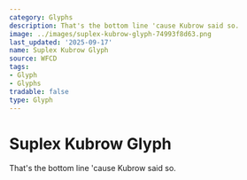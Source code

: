 ```yaml
---
category: Glyphs
description: That's the bottom line 'cause Kubrow said so.
image: ../images/suplex-kubrow-glyph-74993f8d63.png
last_updated: '2025-09-17'
name: Suplex Kubrow Glyph
source: WFCD
tags:
- Glyph
- Glyphs
tradable: false
type: Glyph
---
```


# Suplex Kubrow Glyph

That's the bottom line 'cause Kubrow said so.

